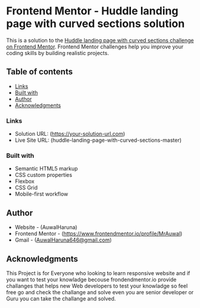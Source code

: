 # Frontend Mentor - Huddle landing page with curved sections solution

This is a solution to the [Huddle landing page with curved sections challenge on Frontend Mentor](https://www.frontendmentor.io/challenges/huddle-landing-page-with-curved-sections-5ca5ecd01e82137ec91a50f2). Frontend Mentor challenges help you improve your coding skills by building realistic projects.

## Table of contents

 - [Links](#links)
- [Built with](#built-with)
- [Author](#author)
- [Acknowledgments](#acknowledgments)




### Links

- Solution URL: (https://your-solution-url.com)
- Live Site URL: (huddle-landing-page-with-curved-sections-master)


### Built with

- Semantic HTML5 markup
- CSS custom properties
- Flexbox
- CSS Grid
- Mobile-first workflow





## Author

- Website - (AuwalHaruna)
- Frontend Mentor - (https://www.frontendmentor.io/profile/MrAuwal)
- Gmail - (AuwalHaruna646@gmail.com)



## Acknowledgments

This Project is for Everyone who looking to learn responsive website and if you want to
test your knowladge becouse frondendmentor.io provide challanges that helps new Web developers to test your knowladge so feel free go and check the challange and solve even you are senior developer or Guru you can take the challange and solved.

